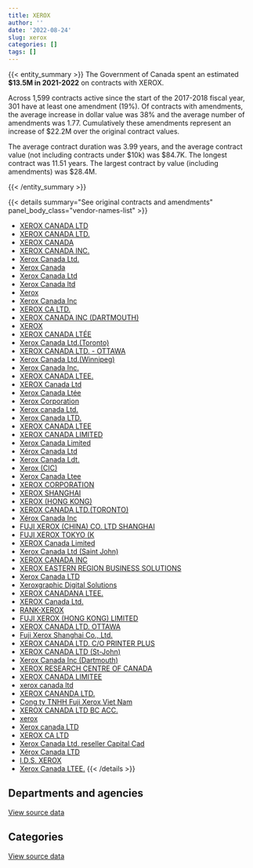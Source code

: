 ```yaml
---
title: XEROX
author: ''
date: '2022-08-24'
slug: xerox
categories: []
tags: []
---
```


<script src="/rmarkdown-libs/htmlwidgets/htmlwidgets.js"></script>
<link href="/rmarkdown-libs/datatables-css/datatables-crosstalk.css" rel="stylesheet" />
<script src="/rmarkdown-libs/datatables-binding/datatables.js"></script>
<script src="/rmarkdown-libs/jquery/jquery-3.6.0.min.js"></script>
<link href="/rmarkdown-libs/dt-core-bootstrap/css/dataTables.bootstrap.min.css" rel="stylesheet" />
<link href="/rmarkdown-libs/dt-core-bootstrap/css/dataTables.bootstrap.extra.css" rel="stylesheet" />
<script src="/rmarkdown-libs/dt-core-bootstrap/js/jquery.dataTables.min.js"></script>
<script src="/rmarkdown-libs/dt-core-bootstrap/js/dataTables.bootstrap.min.js"></script>
<link href="/rmarkdown-libs/crosstalk/css/crosstalk.min.css" rel="stylesheet" />
<script src="/rmarkdown-libs/crosstalk/js/crosstalk.min.js"></script>
<script src="/rmarkdown-libs/htmlwidgets/htmlwidgets.js"></script>
<link href="/rmarkdown-libs/datatables-css/datatables-crosstalk.css" rel="stylesheet" />
<script src="/rmarkdown-libs/datatables-binding/datatables.js"></script>
<script src="/rmarkdown-libs/jquery/jquery-3.6.0.min.js"></script>
<link href="/rmarkdown-libs/dt-core-bootstrap/css/dataTables.bootstrap.min.css" rel="stylesheet" />
<link href="/rmarkdown-libs/dt-core-bootstrap/css/dataTables.bootstrap.extra.css" rel="stylesheet" />
<script src="/rmarkdown-libs/dt-core-bootstrap/js/jquery.dataTables.min.js"></script>
<script src="/rmarkdown-libs/dt-core-bootstrap/js/dataTables.bootstrap.min.js"></script>
<link href="/rmarkdown-libs/crosstalk/css/crosstalk.min.css" rel="stylesheet" />
<script src="/rmarkdown-libs/crosstalk/js/crosstalk.min.js"></script>

{{< entity_summary >}}
The Government of Canada spent an estimated **\$13.5M in 2021-2022** on contracts with XEROX.

Across 1,599 contracts active since the start of the 2017-2018 fiscal year, 301 have at least one amendment (19%). Of contracts with amendments, the average increase in dollar value was 38% and the average number of amendments was 1.77. Cumulatively these amendments represent an increase of \$22.2M over the original contract values.

The average contract duration was 3.99 years, and the average contract value (not including contracts under \$10k) was \$84.7K. The longest contract was 11.51 years. The largest contract by value (including amendments) was \$28.4M.

{{< /entity_summary >}}

{{< details summary="See original contracts and amendments" panel_body_class="vendor-names-list" >}}
- [XEROX CANADA LTD](https://search.open.canada.ca/en/ct/?sort=contract_value_f%20desc&page=1&search_text=%22XEROX%20CANADA%20LTD%22)
- [XEROX CANADA LTD.](https://search.open.canada.ca/en/ct/?sort=contract_value_f%20desc&page=1&search_text=%22XEROX%20CANADA%20LTD.%22)
- [XEROX CANADA](https://search.open.canada.ca/en/ct/?sort=contract_value_f%20desc&page=1&search_text=%22XEROX%20CANADA%22)
- [XEROX CANADA INC.](https://search.open.canada.ca/en/ct/?sort=contract_value_f%20desc&page=1&search_text=%22XEROX%20CANADA%20INC.%22)
- [Xerox Canada Ltd.](https://search.open.canada.ca/en/ct/?sort=contract_value_f%20desc&page=1&search_text=%22Xerox%20Canada%20Ltd.%22)
- [Xerox Canada](https://search.open.canada.ca/en/ct/?sort=contract_value_f%20desc&page=1&search_text=%22Xerox%20Canada%22)
- [Xerox Canada Ltd](https://search.open.canada.ca/en/ct/?sort=contract_value_f%20desc&page=1&search_text=%22Xerox%20Canada%20Ltd%22)
- [Xerox Canada ltd](https://search.open.canada.ca/en/ct/?sort=contract_value_f%20desc&page=1&search_text=%22Xerox%20Canada%20ltd%22)
- [Xerox](https://search.open.canada.ca/en/ct/?sort=contract_value_f%20desc&page=1&search_text=%22Xerox%22)
- [Xerox Canada Inc](https://search.open.canada.ca/en/ct/?sort=contract_value_f%20desc&page=1&search_text=%22Xerox%20Canada%20Inc%22)
- [XEROX CA LTD.](https://search.open.canada.ca/en/ct/?sort=contract_value_f%20desc&page=1&search_text=%22XEROX%20CA%20LTD.%22)
- [XEROX CANADA INC (DARTMOUTH)](https://search.open.canada.ca/en/ct/?sort=contract_value_f%20desc&page=1&search_text=%22XEROX%20CANADA%20INC%20%28DARTMOUTH%29%22)
- [XEROX](https://search.open.canada.ca/en/ct/?sort=contract_value_f%20desc&page=1&search_text=%22XEROX%22)
- [XEROX CANADA LTÉE](https://search.open.canada.ca/en/ct/?sort=contract_value_f%20desc&page=1&search_text=%22XEROX%20CANADA%20LT%c3%89E%22)
- [Xerox Canada Ltd.(Toronto)](https://search.open.canada.ca/en/ct/?sort=contract_value_f%20desc&page=1&search_text=%22Xerox%20Canada%20Ltd.%28Toronto%29%22)
- [XEROX CANADA LTD. - OTTAWA](https://search.open.canada.ca/en/ct/?sort=contract_value_f%20desc&page=1&search_text=%22XEROX%20CANADA%20LTD.%20-%20OTTAWA%22)
- [Xerox Canada Ltd.(Winnipeg)](https://search.open.canada.ca/en/ct/?sort=contract_value_f%20desc&page=1&search_text=%22Xerox%20Canada%20Ltd.%28Winnipeg%29%22)
- [Xerox Canada Inc.](https://search.open.canada.ca/en/ct/?sort=contract_value_f%20desc&page=1&search_text=%22Xerox%20Canada%20Inc.%22)
- [XEROX CANADA LTEE.](https://search.open.canada.ca/en/ct/?sort=contract_value_f%20desc&page=1&search_text=%22XEROX%20CANADA%20LTEE.%22)
- [XEROX Canada Ltd](https://search.open.canada.ca/en/ct/?sort=contract_value_f%20desc&page=1&search_text=%22XEROX%20Canada%20Ltd%22)
- [Xerox Canada Ltée](https://search.open.canada.ca/en/ct/?sort=contract_value_f%20desc&page=1&search_text=%22Xerox%20Canada%20Lt%c3%a9e%22)
- [Xerox Corporation](https://search.open.canada.ca/en/ct/?sort=contract_value_f%20desc&page=1&search_text=%22Xerox%20Corporation%22)
- [Xerox canada Ltd.](https://search.open.canada.ca/en/ct/?sort=contract_value_f%20desc&page=1&search_text=%22Xerox%20canada%20Ltd.%22)
- [Xerox Canada LTD.](https://search.open.canada.ca/en/ct/?sort=contract_value_f%20desc&page=1&search_text=%22Xerox%20Canada%20LTD.%22)
- [XEROX CANADA LTEE](https://search.open.canada.ca/en/ct/?sort=contract_value_f%20desc&page=1&search_text=%22XEROX%20CANADA%20LTEE%22)
- [XEROX CANADA LIMITED](https://search.open.canada.ca/en/ct/?sort=contract_value_f%20desc&page=1&search_text=%22XEROX%20CANADA%20LIMITED%22)
- [Xerox Canada Limited](https://search.open.canada.ca/en/ct/?sort=contract_value_f%20desc&page=1&search_text=%22Xerox%20Canada%20Limited%22)
- [Xérox Canada Ltd](https://search.open.canada.ca/en/ct/?sort=contract_value_f%20desc&page=1&search_text=%22X%c3%a9rox%20Canada%20Ltd%22)
- [Xerox Canada Ldt.](https://search.open.canada.ca/en/ct/?sort=contract_value_f%20desc&page=1&search_text=%22Xerox%20Canada%20Ldt.%22)
- [Xerox (CIC)](https://search.open.canada.ca/en/ct/?sort=contract_value_f%20desc&page=1&search_text=%22Xerox%20%28CIC%29%22)
- [Xerox Canada Ltee](https://search.open.canada.ca/en/ct/?sort=contract_value_f%20desc&page=1&search_text=%22Xerox%20Canada%20Ltee%22)
- [XEROX CORPORATION](https://search.open.canada.ca/en/ct/?sort=contract_value_f%20desc&page=1&search_text=%22XEROX%20CORPORATION%22)
- [XEROX SHANGHAI](https://search.open.canada.ca/en/ct/?sort=contract_value_f%20desc&page=1&search_text=%22XEROX%20SHANGHAI%22)
- [XEROX (HONG KONG)](https://search.open.canada.ca/en/ct/?sort=contract_value_f%20desc&page=1&search_text=%22XEROX%20%28HONG%20KONG%29%22)
- [XEROX CANADA LTD.(TORONTO)](https://search.open.canada.ca/en/ct/?sort=contract_value_f%20desc&page=1&search_text=%22XEROX%20CANADA%20LTD.%28TORONTO%29%22)
- [Xérox Canada Inc](https://search.open.canada.ca/en/ct/?sort=contract_value_f%20desc&page=1&search_text=%22X%c3%a9rox%20Canada%20Inc%22)
- [FUJI XEROX (CHINA) CO. LTD SHANGHAI](https://search.open.canada.ca/en/ct/?sort=contract_value_f%20desc&page=1&search_text=%22FUJI%20XEROX%20%28CHINA%29%20CO.%20LTD%20SHANGHAI%22)
- [FUJI XEROX TOKYO (K](https://search.open.canada.ca/en/ct/?sort=contract_value_f%20desc&page=1&search_text=%22FUJI%20XEROX%20TOKYO%20%28K%22)
- [XEROX Canada Limited](https://search.open.canada.ca/en/ct/?sort=contract_value_f%20desc&page=1&search_text=%22XEROX%20Canada%20Limited%22)
- [Xerox Canada Ltd (Saint John)](https://search.open.canada.ca/en/ct/?sort=contract_value_f%20desc&page=1&search_text=%22Xerox%20Canada%20Ltd%20%28Saint%20John%29%22)
- [XEROX CANADA INC](https://search.open.canada.ca/en/ct/?sort=contract_value_f%20desc&page=1&search_text=%22XEROX%20CANADA%20INC%22)
- [XEROX EASTERN REGION BUSINESS SOLUTIONS](https://search.open.canada.ca/en/ct/?sort=contract_value_f%20desc&page=1&search_text=%22XEROX%20EASTERN%20REGION%20BUSINESS%20SOLUTIONS%22)
- [Xerox Canada LTD](https://search.open.canada.ca/en/ct/?sort=contract_value_f%20desc&page=1&search_text=%22Xerox%20Canada%20LTD%22)
- [Xeroxgraphic Digital Solutions](https://search.open.canada.ca/en/ct/?sort=contract_value_f%20desc&page=1&search_text=%22Xeroxgraphic%20Digital%20Solutions%22)
- [XEROX CANADANA LTEE.](https://search.open.canada.ca/en/ct/?sort=contract_value_f%20desc&page=1&search_text=%22XEROX%20CANADANA%20LTEE.%22)
- [XEROX Canada Ltd.](https://search.open.canada.ca/en/ct/?sort=contract_value_f%20desc&page=1&search_text=%22XEROX%20Canada%20Ltd.%22)
- [RANK-XEROX](https://search.open.canada.ca/en/ct/?sort=contract_value_f%20desc&page=1&search_text=%22RANK-XEROX%22)
- [FUJI XEROX (HONG KONG) LIMITED](https://search.open.canada.ca/en/ct/?sort=contract_value_f%20desc&page=1&search_text=%22FUJI%20XEROX%20%28HONG%20KONG%29%20LIMITED%22)
- [XEROX CANADA LTD. OTTAWA](https://search.open.canada.ca/en/ct/?sort=contract_value_f%20desc&page=1&search_text=%22XEROX%20CANADA%20LTD.%20%20OTTAWA%22)
- [Fuji Xerox Shanghai Co., Ltd.](https://search.open.canada.ca/en/ct/?sort=contract_value_f%20desc&page=1&search_text=%22Fuji%20Xerox%20Shanghai%20Co.%2c%20Ltd.%22)
- [XEROX CANADA LTD. C/O PRINTER PLUS](https://search.open.canada.ca/en/ct/?sort=contract_value_f%20desc&page=1&search_text=%22XEROX%20CANADA%20LTD.%20C%2fO%20PRINTER%20PLUS%22)
- [XEROX CANADA LTD (St-John)](https://search.open.canada.ca/en/ct/?sort=contract_value_f%20desc&page=1&search_text=%22XEROX%20CANADA%20LTD%20%28St-John%29%22)
- [Xerox Canada Inc (Dartmouth)](https://search.open.canada.ca/en/ct/?sort=contract_value_f%20desc&page=1&search_text=%22Xerox%20Canada%20Inc%20%28Dartmouth%29%22)
- [XEROX RESEARCH CENTRE OF CANADA](https://search.open.canada.ca/en/ct/?sort=contract_value_f%20desc&page=1&search_text=%22XEROX%20RESEARCH%20CENTRE%20OF%20CANADA%22)
- [XEROX CANADA LIMITEE](https://search.open.canada.ca/en/ct/?sort=contract_value_f%20desc&page=1&search_text=%22XEROX%20CANADA%20LIMITEE%22)
- [xerox canada ltd](https://search.open.canada.ca/en/ct/?sort=contract_value_f%20desc&page=1&search_text=%22xerox%20canada%20ltd%22)
- [XEROX CANANDA LTD.](https://search.open.canada.ca/en/ct/?sort=contract_value_f%20desc&page=1&search_text=%22XEROX%20CANANDA%20LTD.%22)
- [Cong ty TNHH Fuji Xerox Viet Nam](https://search.open.canada.ca/en/ct/?sort=contract_value_f%20desc&page=1&search_text=%22Cong%20ty%20TNHH%20Fuji%20Xerox%20Viet%20Nam%22)
- [XEROX CANADA LTD BC ACC.](https://search.open.canada.ca/en/ct/?sort=contract_value_f%20desc&page=1&search_text=%22XEROX%20CANADA%20LTD%20BC%20ACC.%22)
- [xerox](https://search.open.canada.ca/en/ct/?sort=contract_value_f%20desc&page=1&search_text=%22xerox%22)
- [Xerox canada LTD](https://search.open.canada.ca/en/ct/?sort=contract_value_f%20desc&page=1&search_text=%22Xerox%20canada%20LTD%22)
- [XEROX CA LTD](https://search.open.canada.ca/en/ct/?sort=contract_value_f%20desc&page=1&search_text=%22XEROX%20CA%20LTD%22)
- [Xerox Canada Ltd. reseller Capital Cad](https://search.open.canada.ca/en/ct/?sort=contract_value_f%20desc&page=1&search_text=%22Xerox%20Canada%20Ltd.%20reseller%20Capital%20Cad%22)
- [Xérox Canada LTD](https://search.open.canada.ca/en/ct/?sort=contract_value_f%20desc&page=1&search_text=%22X%c3%a9rox%20Canada%20LTD%22)
- [I.D.S. XEROX](https://search.open.canada.ca/en/ct/?sort=contract_value_f%20desc&page=1&search_text=%22I.D.S.%20XEROX%22)
- [Xerox Canada LTEE.](https://search.open.canada.ca/en/ct/?sort=contract_value_f%20desc&page=1&search_text=%22Xerox%20Canada%20LTEE.%22)
{{< /details >}}

## Departments and agencies

<div id="htmlwidget-1" style="width:100%;height:auto;" class="datatables html-widget"></div>
<script type="application/json" data-for="htmlwidget-1">{"x":{"style":"bootstrap","filter":"none","vertical":false,"data":[["<a href=\"/departments/aafc-aac/\">Agriculture and Agri-Food Canada<\/a>","<a href=\"/departments/aandc-aadnc/\">Crown-Indigenous Relations and Northern Affairs Canada<\/a>","<a href=\"/departments/acoa-apeca/\">Atlantic Canada Opportunities Agency<\/a>","<a href=\"/departments/atssc-scdata/\">Administrative Tribunals Support Service of Canada<\/a>","<a href=\"/departments/cannor/\">Canadian Northern Economic Development Agency<\/a>","<a href=\"/departments/cbsa-asfc/\">Canada Border Services Agency<\/a>","<a href=\"/departments/ced-dec/\">Canada Economic Development for Quebec Regions<\/a>","<a href=\"/departments/cer-rec/\">Canada Energy Regulator<\/a>","<a href=\"/departments/cfia-acia/\">Canadian Food Inspection Agency<\/a>","<a href=\"/departments/cgc-ccg/\">Canadian Grain Commission<\/a>","<a href=\"/departments/chrc-ccdp/\">Canadian Human Rights Commission<\/a>","<a href=\"/departments/cic/\">Immigration, Refugees and Citizenship Canada<\/a>","<a href=\"/departments/cics-scic/\">Canadian Intergovernmental Conference Secretariat<\/a>","<a href=\"/departments/cra-arc/\">Canada Revenue Agency<\/a>","<a href=\"/departments/csc-scc/\">Correctional Service of Canada<\/a>","<a href=\"/departments/csps-efpc/\">Canada School of Public Service<\/a>","<a href=\"/departments/dfatd-maecd/\">Global Affairs Canada<\/a>","<a href=\"/departments/dfo-mpo/\">Fisheries and Oceans Canada<\/a>","<a href=\"/departments/dnd-mdn/\">National Defence<\/a>","<a href=\"/departments/ec/\">Environment and Climate Change Canada<\/a>","<a href=\"/departments/esdc-edsc/\">Employment and Social Development Canada<\/a>","<a href=\"/departments/fintrac-canafe/\">Financial Transactions and Reports Analysis Centre of Canada<\/a>","<a href=\"/departments/hc-sc/\">Health Canada<\/a>","<a href=\"/departments/iaac-aeic/\">Impact Assessment Agency of Canada<\/a>","<a href=\"/departments/ic/\">Innovation, Science and Economic Development Canada<\/a>","<a href=\"/departments/infc/\">Infrastructure Canada<\/a>","<a href=\"/departments/irb-cisr/\">Immigration and Refugee Board of Canada<\/a>","<a href=\"/departments/isc-sac/\">Indigenous Services Canada<\/a>","<a href=\"/departments/jus/\">Department of Justice Canada<\/a>","<a href=\"/departments/mpcc-cppm/\">Military Police Complaints Commission of Canada<\/a>","<a href=\"/departments/nfb-onf/\">National Film Board<\/a>","<a href=\"/departments/nrc-cnrc/\">National Research Council Canada<\/a>","<a href=\"/departments/nrcan-rncan/\">Natural Resources Canada<\/a>","<a href=\"/departments/pbc-clcc/\">Parole Board of Canada<\/a>","<a href=\"/departments/pc/\">Parks Canada<\/a>","<a href=\"/departments/pco-bcp/\">Privy Council Office<\/a>","<a href=\"/departments/phac-aspc/\">Public Health Agency of Canada<\/a>","<a href=\"/departments/ppsc-sppc/\">Public Prosecution Service of Canada<\/a>","<a href=\"/departments/pptc/\">Passport Canada<\/a>","<a href=\"/departments/ps-sp/\">Public Safety Canada<\/a>","<a href=\"/departments/pwgsc-tpsgc/\">Public Services and Procurement Canada<\/a>","<a href=\"/departments/rcmp-grc/\">Royal Canadian Mounted Police<\/a>","<a href=\"/departments/ssc-spc/\">Shared Services Canada<\/a>","<a href=\"/departments/swc-cfc/\">Status of Women Canada<\/a>","<a href=\"/departments/tc/\">Transport Canada<\/a>","<a href=\"/departments/vac-acc/\">Veterans Affairs Canada<\/a>","<a href=\"/departments/wage/\">Department for Women and Gender Equality<\/a>","<a href=\"/departments/wd-deo/\">Western Economic Diversification Canada<\/a>"],[556212.73,107820.2,1674.29,83616.88,17668.58,114496.16,2117.78,104588.79,601409.02,44186.87,49146.27,190723.38,25236.3,64228.86,1635896.31,30319.7,4.24,325010.92,872783.9,129988.91,4117575.27,22124.49,600003.9,56980.07,1065327.7,14094.56,48037.5,11744.94,103317.15,5886.38,null,174412.55,33003.5,58600.2,140526.08,199118.49,36126.75,143973.49,206782.03,69881.27,122913.3,661790.63,3455692.47,11286.71,1340843.5,22409.5,14382.39,4618.39],[557736.6,61433.65,3366.97,41508.34,7797.46,105903.69,13107.15,105186.1,595396.09,64244.66,49280.92,182487.15,19788.66,80154.52,1606599.77,19615.83,11848.77,240574.62,1270978.79,73681.2,4077007.54,26831.18,655761.59,17996.39,1145162.4,14133.18,81388.59,169829.95,121859.1,5902.51,7433.45,385399.28,31675.55,80650.22,228872.29,199664.02,50844.04,144367.94,88944.6,13747.14,226243.99,974560.19,3027200.17,12371.45,1477019.18,25774.57,17664.27,86754.49],[556212.73,56014.56,3357.77,41394.93,13886.71,120589.94,null,105909.82,626801.53,68584.03,49146.27,86583.16,4590.01,44838.58,1556735.52,8561.9,27811.92,109239.04,1555110.32,48600.18,4066559.72,26757.87,666177.57,13744.66,1145299.47,11760.93,149870.82,114720.04,127037.02,5886.38,10200.04,247426.06,29075.17,36731.52,233326.3,199118.49,49691.19,143973.49,null,null,254951.93,1087772.99,1898355.33,12337.64,1184224.89,25704.14,17616.01,4618.39],[556212.73,51707.61,3357.77,null,17496.55,138181.12,null,32877.42,646948.49,68584.03,49146.27,null,4590.01,31861.3,710900.19,null,4.24,9069.93,1433829.07,19703.23,2547414.17,26757.87,549097.37,8152.16,1200420.15,2501.5,230613.81,89897.75,143329.43,2806.11,10200.04,193470.92,23107.65,32636.64,272015.22,199118.49,38970.67,27802.26,null,null,219442.05,1150506.57,1892524.84,12337.64,854599.58,21844.76,17616.01,4618.39]],"container":"<table class=\"table table-striped table-hover row-border order-column display\">\n  <thead>\n    <tr>\n      <th>Department<\/th>\n      <th>2018-2019<\/th>\n      <th>2019-2020<\/th>\n      <th>2020-2021<\/th>\n      <th>2021-2022<\/th>\n    <\/tr>\n  <\/thead>\n<\/table>","options":{"order":[[4,"desc"]],"pageLength":10,"autoWidth":true,"columnDefs":[{"targets":1,"render":"function(data, type, row, meta) {\n    return type !== 'display' ? data : DTWidget.formatCurrency(data, \"$\", 2, 3, \",\", \".\", true, null);\n  }"},{"targets":2,"render":"function(data, type, row, meta) {\n    return type !== 'display' ? data : DTWidget.formatCurrency(data, \"$\", 2, 3, \",\", \".\", true, null);\n  }"},{"targets":3,"render":"function(data, type, row, meta) {\n    return type !== 'display' ? data : DTWidget.formatCurrency(data, \"$\", 2, 3, \",\", \".\", true, null);\n  }"},{"targets":4,"render":"function(data, type, row, meta) {\n    return type !== 'display' ? data : DTWidget.formatCurrency(data, \"$\", 2, 3, \",\", \".\", true, null);\n  }"},{"width":"16%","targets":[1,2,3,4]},{"className":"dt-right","targets":[1,2,3,4]}],"orderClasses":false}},"evals":["options.columnDefs.0.render","options.columnDefs.1.render","options.columnDefs.2.render","options.columnDefs.3.render"],"jsHooks":[]}</script>
<p class="text-right">
<a href="https://github.com/GoC-Spending/contracts-data/tree/main/data/out/vendors/xerox/summary_by_fiscal_year_by_department.csv" class="source-data-link btn btn-link">View source data</a>
</p>

## Categories

<div id="htmlwidget-2" style="width:100%;height:auto;" class="datatables html-widget"></div>
<script type="application/json" data-for="htmlwidget-2">{"x":{"style":"bootstrap","filter":"none","vertical":false,"data":[["<a href=\"/categories/0_other/\">(Other)<\/a>","<a href=\"/categories/1_facilities_and_construction/\">Facilities and construction<\/a>","<a href=\"/categories/10_office_management/\">Office management<\/a>","<a href=\"/categories/11_defence/\">Defence<\/a>","<a href=\"/categories/2_professional_services/\">Professional services<\/a>","<a href=\"/categories/3_information_technology/\">Information technology<\/a>","<a href=\"/categories/6_industrial_products_and_services/\">Industrial products and services<\/a>","<a href=\"/categories/9_human_capital/\">Human capital<\/a>"],[6071.08,49502.1,8700449.74,74648.91,2445.26,8842917.02,22549.18,null],[1014.62,39358.41,9270593.72,139521.88,817.32,9048356.18,2679.85,3408.18],[null,52210.14,7923670.85,669640.05,null,8196744.24,null,4641.74],[null,24799.03,6664977.15,713027.06,null,6138827.04,null,4641.74]],"container":"<table class=\"table table-striped table-hover row-border order-column display\">\n  <thead>\n    <tr>\n      <th>Category<\/th>\n      <th>2018-2019<\/th>\n      <th>2019-2020<\/th>\n      <th>2020-2021<\/th>\n      <th>2021-2022<\/th>\n    <\/tr>\n  <\/thead>\n<\/table>","options":{"order":[[4,"desc"]],"dom":"t","pageLength":30,"autoWidth":true,"columnDefs":[{"targets":1,"render":"function(data, type, row, meta) {\n    return type !== 'display' ? data : DTWidget.formatCurrency(data, \"$\", 2, 3, \",\", \".\", true, null);\n  }"},{"targets":2,"render":"function(data, type, row, meta) {\n    return type !== 'display' ? data : DTWidget.formatCurrency(data, \"$\", 2, 3, \",\", \".\", true, null);\n  }"},{"targets":3,"render":"function(data, type, row, meta) {\n    return type !== 'display' ? data : DTWidget.formatCurrency(data, \"$\", 2, 3, \",\", \".\", true, null);\n  }"},{"targets":4,"render":"function(data, type, row, meta) {\n    return type !== 'display' ? data : DTWidget.formatCurrency(data, \"$\", 2, 3, \",\", \".\", true, null);\n  }"},{"width":"16%","targets":[1,2,3,4]},{"className":"dt-right","targets":[1,2,3,4]}],"orderClasses":false,"lengthMenu":[10,25,30,50,100]}},"evals":["options.columnDefs.0.render","options.columnDefs.1.render","options.columnDefs.2.render","options.columnDefs.3.render"],"jsHooks":[]}</script>
<p class="text-right">
<a href="https://github.com/GoC-Spending/contracts-data/tree/main/data/out/vendors/xerox/summary_by_fiscal_year_by_category.csv" class="source-data-link btn btn-link">View source data</a>
</p>
